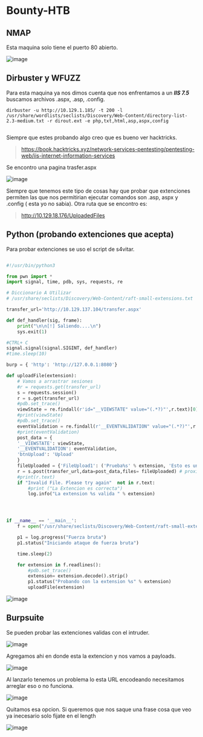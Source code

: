 # Bounty-HTB

## NMAP

Esta maquina solo tiene el puerto 80 abierto.

![image](https://github.com/gecr07/Bounty-HTB/assets/63270579/4d99534a-d8d7-4b37-8450-fee111059940)

## Dirbuster y WFUZZ

Para esta maquina ya nos dimos cuenta que nos enfrentamos a un ***IIS 7.5*** buscamos archivos .aspx, .asp, .config.

```
dirbuster -u http://10.129.1.185/ -t 200 -l /usr/share/wordlists/seclists/Discovery/Web-Content/directory-list-2.3-medium.txt -r dirout.ext -e php,txt,html,asp,aspx,config


```
Siempre que estes probando algo creo que es bueno ver hacktricks.

> https://book.hacktricks.xyz/network-services-pentesting/pentesting-web/iis-internet-information-services

Se encontro una pagina trasfer.aspx

![image](https://github.com/gecr07/Bounty-HTB/assets/63270579/39bea836-ef1f-41c3-a8c0-303c2e772704)


Siempre que tenemos este tipo de cosas hay que probar que extenciones permiten las que nos permitirian ejecutar comandos son .asp, aspx y .config ( esta yo no sabia). Otra ruta que se encontro es:

> http://10.129.18.176/UploadedFiles


## Python (probando extenciones que acepta)

Para probar extenciones se uso el script de s4vitar.

```python

#!/usr/bin/python3

from pwn import *
import signal, time, pdb, sys, requests, re

# Diccionario A Utilizar
# /usr/share/seclists/Discovery/Web-Content/raft-small-extensions.txt

transfer_url='http://10.129.137.104/transfer.aspx'

def def_handler(sig, frame):
	print("\n\n[!] Saliendo....\n")
	sys.exit(1)

#CTRL+ C
signal.signal(signal.SIGINT, def_handler)
#time.sleep(10)

burp = { 'http': 'http://127.0.0.1:8080'}

def uploadFile(extension):
	# Vamos a arrastrar sesiones
	#r = requests.get(transfer_url)
	s = requests.session()
	r = s.get(transfer_url)
	#pdb.set_trace()
	viewState = re.findall(r'id="__VIEWSTATE" value="(.*?)"',r.text)[0]
	#print(viewState)
	#pdb.set_trace()
	eventValidation = re.findall(r'__EVENTVALIDATION" value="(.*?)"',r.text)[0]
	#print(eventValidation)
	post_data = {
	'__VIEWSTATE': viewState,
	'__EVENTVALIDATION': eventValidation,
	'btnUpload': 'Upload'
	}
	fileUploaded = {'FileUpload1': ('Prueba%s' % extension, 'Esto es una prueba')}
	r = s.post(transfer_url,data=post_data,files= fileUploaded) # proxies=burp
	#print(r.text)
	if "Invalid File. Please try again"  not in r.text:
		#print ("La Extencion es correcta")
		log.info("La extension %s valida " % extension)




if __name__ == '__main__':
	f = open("/usr/share/seclists/Discovery/Web-Content/raft-small-extensions.txt", "rb")

	p1 = log.progress("Fuerza bruta")
	p1.status("Iniciando ataque de fuerza bruta")

	time.sleep(2)

	for extension in f.readlines():
		#pdb.set_trace()
		extension= extension.decode().strip()
		p1.status("Probando con la extension %s" % extension)
		uploadFile(extension)


```

![image](https://github.com/gecr07/Bounty-HTB/assets/63270579/1c58bea9-bc86-456c-9c6e-eb1277585549)


## Burpsuite

Se pueden probar las extenciones validas con el intruder.

![image](https://github.com/gecr07/Bounty-HTB/assets/63270579/0dae7f01-379a-43f8-973c-29fce098dab0)

Agregamos ahi en donde esta la extencion y nos vamos a payloads.

![image](https://github.com/gecr07/Bounty-HTB/assets/63270579/c5088d8c-fe65-4b72-8480-69a6ffde08aa)


Al lanzarlo tenemos un problema lo esta URL encodeando necesitamos arreglar eso o no funciona.

![image](https://github.com/gecr07/Bounty-HTB/assets/63270579/ba912ed8-fa64-4bba-ba6e-6bbd1dd4aa02)

Quitamos esa opcion. Si queremos que nos saque una frase cosa que veo ya inecesario solo fijate en el length

![image](https://github.com/gecr07/Bounty-HTB/assets/63270579/c85ba7ee-5e0c-4567-9eb0-7a704f16e08e)


















































































